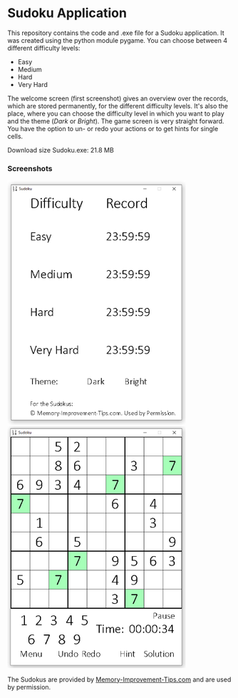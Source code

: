 # Sudoku Application

This repository contains the code and .exe file for a Sudoku application.
It was created using the python module pygame. You can choose between 4 different difficulty levels:

- Easy
- Medium
- Hard
- Very Hard

The welcome screen (first screenshot) gives an overview over the records, which are stored permanently, for the different difficulty levels.
It's also the place, where you can choose the difficulty level in which you want to play and the theme (*Dark* or *Bright*).
The game screen is very straight forward. You have the option to un- or redo your actions or to get hints for single cells.

Download size Sudoku.exe: 21.8 MB

### Screenshots

<img src="sudoku_screenshots/Sudoku_welcome_screen_13_07_21.png" alt="Welcome Screen of Sudoku Application" width="400px">
<img src="sudoku_screenshots/Sudoku_game_screen_13_07_21.png" alt="Game Screen of Sudoku Application" width="400px">

The Sudokus are provided by [Memory-Improvement-Tips.com](https://www.memory-improvement-tips.com/printable-sudoku-puzzles.html) and are used by permission.